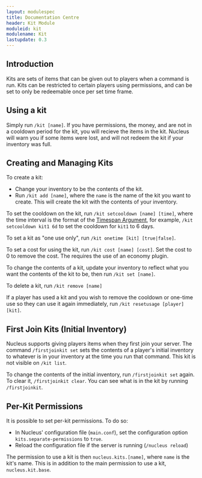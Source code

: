 ```yaml
---
layout: modulespec
title: Documentation Centre
header: Kit Module
moduleid: kit
modulename: Kit
lastupdate: 0.3
---
```


## Introduction

Kits are sets of items that can be given out to players when a command is run. Kits can be restricted to certain players
using permissions, and can be set to only be redeemable once per set time frame.

## Using a kit

Simply run `/kit [name]`. If you have permissions, the money, and are not in a cooldown period for the kit, you will
recieve the items in the kit. Nucleus will warn you if some items were lost, and will not redeem the kit if your inventory
was full.

## Creating and Managing Kits

To create a kit:

* Change your inventory to be the contents of the kit.
* Run `/kit add [name]`, where the `name` is the name of the kit you want to create. This will create the kit with the
 contents of your inventory.

To set the cooldown on the kit, run `/kit setcooldown [name] [time]`, where the time interval is the format of the [Timespan Argument](../arguments.html#timespan),
for example, `/kit setcooldown kit1 6d` to set the cooldown for `kit1` to 6 days.

To set a kit as "one use only", run `/kit onetime [kit] [true|false]`.

To set a cost for using the kit, run `/kit cost [name] [cost]`. Set the cost to 0 to remove the cost. The requires the use
of an economy plugin.

To change the contents of a kit, update your inventory to reflect what you want the contents of the kit to be, then run
`/kit set [name]`.

To delete a kit, run `/kit remove [name]`

If a player has used a kit and you wish to remove the cooldown or one-time use so they can use it again immediately, run
`/kit resetusage [player] [kit]`.

## First Join Kits (Initial Inventory)

Nucleus supports giving players items when they first join your server. The command `/firstjoinkit set` sets the contents
of a player's initial inventory to whatever is in your inventory at the time you run that command. This kit is not visible
on `/kit list`.

To change the contents of the initial inventory, run `/firstjoinkit set` again. To clear it, `/firstjoinkit clear`. You can
see what is in the kit by running `/firstjoinkit`.

## Per-Kit Permissions

It is possible to set per-kit permissions. To do so:

* In Nucleus' configuration file (`main.conf`), set the configuration option `kits.separate-permissions` to `true`.
* Reload the configuration file if the server is running (`/nucleus reload`)

The permission to use a kit is then `nucleus.kits.[name]`, where `name` is the kit's name. This is in addition to the main
permission to use a kit, `nucleus.kit.base`.
